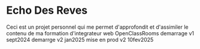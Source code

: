 # Echo Des Reves

Ceci est un projet personnel qui me permet d'approfondit et d'assimiler le contenu de ma formation d'integrateur web OpenClassRooms
demarrage v1 sept2024
demarrge v2 jan2025
mise en prod v2 10fev2025